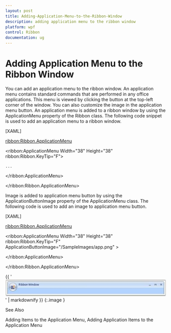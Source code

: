 ```yaml
---
layout: post
title: Adding-Application-Menu-to-the-Ribbon-Window
description: adding application menu to the ribbon window
platform: wpf
control: Ribbon
documentation: ug
---
```


# Adding Application Menu to the Ribbon Window

You can add an application menu to the ribbon window. An application menu contains standard commands that are performed in any office applications. This menu is viewed by clicking the button at the top-left corner of the window. You can also customize the image in the application menu button. An application menu is added to a ribbon window by using the ApplicationMenu property of the Ribbon class. The following code snippet is used to add an application menu to a ribbon window.



[XAML]



<ribbon:Ribbon.ApplicationMenu>

  <ribbon:ApplicationMenu Width="38" Height="38" ribbon:Ribbon.KeyTip="F">

    ...

  </ribbon:ApplicationMenu>

</ribbon:Ribbon.ApplicationMenu>



Image is added to application menu button by using the ApplicationButtonImage property of the ApplicationMenu class. The following code is used to add an image to application menu button.



[XAML]



<ribbon:Ribbon.ApplicationMenu>

  <ribbon:ApplicationMenu Width="38" Height="38" ribbon:Ribbon.KeyTip="F" ApplicationButtonImage="/SampleImages/app.png" >

  </ribbon:ApplicationMenu>

</ribbon:Ribbon.ApplicationMenu>



{{ '![](Adding-Application-Menu-to-the-Ribbon-Window_images/Adding-Application-Menu-to-the-Ribbon-Window_img1.jpeg)' | markdownify }}
{:.image }




See Also

Adding Items to the Application Menu, Adding Application Items to the Application Menu

